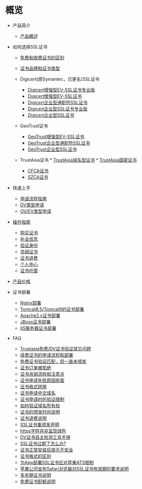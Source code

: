# 概览

* 产品简介
    * [产品概述](/ussl/concepts/overview)
* 如何选择SSL证书
    * [免费和收费证书的区别](/ussl/process/difference)
    * [证书品牌和证书类型](/ussl/process/brand)
    * Digicert(原Symantec，已更名)SSL证书
        * [Digicert增强型EV-SSL证书专业版](/ussl/process/symantec/evpro)
        * [Digicert增强型EV-SSL证书](/ussl/process/symantec/ev)
        * [Digicert企业型通配符SSL证书](/ussl/process/symantec/ov)
        * [Digicert企业型SSL证书专业版](/ussl/process/symantec/ovpro)
        * [Digicert企业型SSL证书](/ussl/process/symantec/ov2)
    * GeoTrust证书
        * [GeoTrust增强型EV-SSL证书](/ussl/process/geotrust/ev)
        * [GeoTrust企业型通配符SSL证书](/ussl/process/geotrust/ovtong)
        * [GeoTrust企业型SSL证书](/ussl/process/geotrust/ov)
  * TrustAsia证书
        * [TrustAsia域名型证书](/ussl/process/TrustAsia/trustasia-ov)
        * [TrustAsia国密证书](/ussl/process/TrustAsia/trustasia-gm)
    
    * [CFCA证书](/ussl/process/CFCA)
    * [SZCA证书](/ussl/process/SZCA)
* 快速上手
    * [申请流程指南](/ussl/operate/simple)
    * [DV类型申请](/ussl/procedure/dv)
    * [OV/EV类型申请](/ussl/procedure/ovev)
* [操作指南](/ussl/operate)
    * [购买证书](/ussl/operate/buy)
    * [补全信息](/ussl/operate/complete)
    * [验证身份](/ussl/operate/fill)
    * [吊销证书](/ussl/operate/revoke)
    * [证书退费](/ussl/operate/refund)
    * [个人中心](/ussl/operate/grzx)
    * [证书托管](/ussl/operate/upload)

* [产品价格](/ussl/price)
* 证书部署
    * [Nginx部署](/ussl/install/nginx)
    * [Tomcat8.5/Tomcat9的证书部署](/ussl/install/tomcat)
    * [Apache2.x证书部署](/ussl/install/apache)
    * [JBoss证书部署](/ussl/install/jboss)
    * [IIS服务器证书部署](/ussl/install/iis)
* FAQ
    * [Trustasia免费/DV证书验证常见问题](/ussl/faq/free)
    * [续费证书的申请流程和部署](/ussl/faq/xufei)
    * [免费证书验证匹配，但一直未颁发](/ussl/faq/banfa)
    * [证书订单被拒绝](/ussl/faq/refuse)
    * [证书吊销流程和注意点](/ussl/faq/jiance)
    * [证书申请失败原因排查](/ussl/faq/fail)
    * [证书格式转换](/ussl/faq/certificateconvert)
    * [证书申请中文域名](/ussl/faq/Chinese)
    * [证书申请时的验证限制](/ussl/faq/zssq)
    * [如何验证域名所有权](/ussl/faq/domain)
    * [证书的颁发时间说明](/ussl/faq/time)
    * [证书退费说明](/ussl/faq/tuifei)
    * [SSL证书重颁发声明](/ussl/faq/regrant)
    * [https字样并非呈现绿色](/ussl/faq/green)
    * [DV证书自主检测工具手册](/ussl/faq/dv)
    * [SSL证书过期了怎么办?](/ussl/faq/expired)
    * [证书正常安装后提示不安全](/ussl/faq/abnormal)
    * [证书格式的区别](/ussl/faq/certificate)
    * [为App部署SSL证书应对苹果ATS限制](/ussl/faq/apple)
    * [苹果公司宣布Safari浏览器对SSL证书有效期的要求说明](/ussl/faq/Safari)
    * [多年期证书说明](/ussl/faq/duonianqi)
    * [免费证书配额说明](/ussl/faq/peie)



